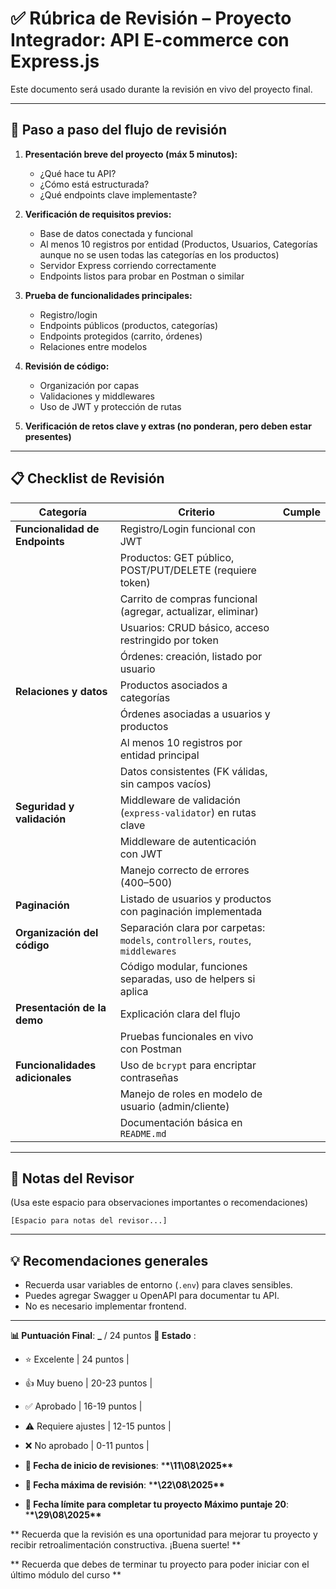 # ✅ Rúbrica de Revisión – Proyecto Integrador: API E-commerce con Express.js

Este documento será usado durante la revisión en vivo del proyecto final.

---

## 🧭 Paso a paso del flujo de revisión

1. **Presentación breve del proyecto (máx 5 minutos):**

   - ¿Qué hace tu API?
   - ¿Cómo está estructurada?
   - ¿Qué endpoints clave implementaste?

2. **Verificación de requisitos previos:**

   - Base de datos conectada y funcional
   - Al menos 10 registros por entidad (Productos, Usuarios, Categorías aunque no se usen todas las categorías en los productos)
   - Servidor Express corriendo correctamente
   - Endpoints listos para probar en Postman o similar

3. **Prueba de funcionalidades principales:**

   - Registro/login
   - Endpoints públicos (productos, categorías)
   - Endpoints protegidos (carrito, órdenes)
   - Relaciones entre modelos

4. **Revisión de código:**

   - Organización por capas
   - Validaciones y middlewares
   - Uso de JWT y protección de rutas

5. **Verificación de retos clave y extras (no ponderan, pero deben estar presentes)**

---

## 📋 Checklist de Revisión

| Categoría                       | Criterio                                                                        | Cumple |
| ------------------------------- | ------------------------------------------------------------------------------- | ------ |
| **Funcionalidad de Endpoints**  | Registro/Login funcional con JWT                                                |        |
|                                 | Productos: GET público, POST/PUT/DELETE (requiere token)                        |        |
|                                 | Carrito de compras funcional (agregar, actualizar, eliminar)                    |        |
|                                 | Usuarios: CRUD básico, acceso restringido por token                             |        |
|                                 | Órdenes: creación, listado por usuario                                          |        |
| **Relaciones y datos**          | Productos asociados a categorías                                                |        |
|                                 | Órdenes asociadas a usuarios y productos                                        |        |
|                                 | Al menos 10 registros por entidad principal                                     |        |
|                                 | Datos consistentes (FK válidas, sin campos vacíos)                              |        |
| **Seguridad y validación**      | Middleware de validación (`express-validator`) en rutas clave                   |        |
|                                 | Middleware de autenticación con JWT                                             |        |
|                                 | Manejo correcto de errores (400–500)                                            |        |
| **Paginación**                  | Listado de usuarios y productos con paginación implementada                     |        |
| **Organización del código**     | Separación clara por carpetas: `models`, `controllers`, `routes`, `middlewares` |        |
|                                 | Código modular, funciones separadas, uso de helpers si aplica                   |        |
| **Presentación de la demo**     | Explicación clara del flujo                                                     |        |
|                                 | Pruebas funcionales en vivo con Postman                                         |        |
| **Funcionalidades adicionales** | Uso de `bcrypt` para encriptar contraseñas                                      |        |
|                                 | Manejo de roles en modelo de usuario (admin/cliente)                            |        |
|                                 | Documentación básica en `README.md`                                             |        |

---

## 📝 Notas del Revisor

(Usa este espacio para observaciones importantes o recomendaciones)

```
[Espacio para notas del revisor...]
```

---

## 💡 Recomendaciones generales

- Recuerda usar variables de entorno (`.env`) para claves sensibles.
- Puedes agregar Swagger u OpenAPI para documentar tu API.
- No es necesario implementar frontend.

---

**📊 Puntuación Final**: **\_** / 24 puntos
**🎯 Estado** :

- ⭐ Excelente | 24 puntos |
- 👍 Muy bueno | 20-23 puntos |
- ✅ Aprobado | 16-19 puntos |
- ⚠️ Requiere ajustes | 12-15 puntos |
- ❌ No aprobado | 0-11 puntos |

- **📅 Fecha de inicio de revisiones**: \***\*\11\08\2025\*\***
- **📅 Fecha máxima de revisión**: \***\*\22\08\2025\*\***
- **📅 Fecha límite para completar tu proyecto Máximo puntaje 20**: \***\*\29\08\2025\*\***

** Recuerda que la revisión es una oportunidad para mejorar tu proyecto y recibir retroalimentación constructiva. ¡Buena suerte! **

** Recuerda que debes de terminar tu proyecto para poder iniciar con el último módulo del curso **
